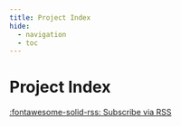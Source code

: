 ```yaml
---
title: Project Index
hide:
  - navigation
  - toc
---
```

# Project Index

[:fontawesome-solid-rss: Subscribe via RSS](/feed_rss_created.xml)